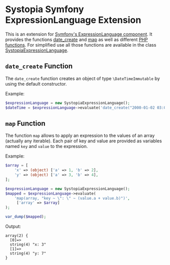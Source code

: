 # Systopia Symfony ExpressionLanguage Extension

This is an extension for
[Symfony's ExpressionLanguage component](https://symfony.com/doc/current/components/expression_language.html).
It provides the functions
[date_create](./src/FunctionProvider/DateCreateExpressionFunctionProvider.php)
and [map](./src/FunctionProvider/MapExpressionFunctionProvider.php) as well as
different [PHP functions](./src/FunctionProvider/PhpFunctionsFunctionProvider.php).
For simplified use all those functions are available in the class
[SystopiaExpressionLanguage](./src/SystopiaExpressionLanguage.php).

## `date_create` Function

The `date_create` function creates an object of type `\DateTimeImmutable` by
using the default constructor.

Example:

```php
$expressionLanguage = new SystopiaExpressionLanguage();
$dateTime = $expressionLanguage->evaluate('date_create("2000-01-02 03:04:05")');
```

## `map` Function

The function `map` allows to apply an expression to the values of an array
(actually any iterable). Each pair of key and value are provided as variables
named `key` and `value` to the expression.

Example:

```php
$array = [
    'x' => (object) ['a' => 1, 'b' => 2],
    'y' => (object) ['a' => 3, 'b' => 4],
];

$expressionLanguage = new SystopiaExpressionLanguage();
$mapped = $expressionLanguage->evaluate(
    'map(array, "key ~ \": \" ~ (value.a + value.b)")',
     ['array' => $array]
);

var_dump($mapped);
```

Output:

```
array(2) {
  [0]=>
  string(4) "x: 3"
  [1]=>
  string(4) "y: 7"
}
```
